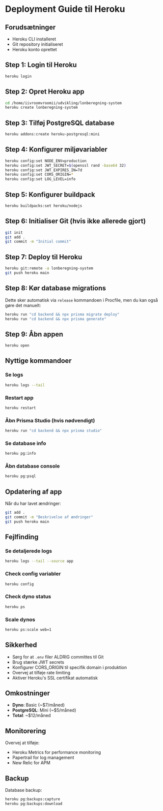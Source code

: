 # Deployment Guide til Heroku

## Forudsætninger

- Heroku CLI installeret
- Git repository initialiseret
- Heroku konto oprettet

## Step 1: Login til Heroku

```bash
heroku login
```

## Step 2: Opret Heroku app

```bash
cd /home/iivroomvroomii/udvikling/lonberegning-system
heroku create lonberegning-system
```

## Step 3: Tilføj PostgreSQL database

```bash
heroku addons:create heroku-postgresql:mini
```

## Step 4: Konfigurer miljøvariabler

```bash
heroku config:set NODE_ENV=production
heroku config:set JWT_SECRET=$(openssl rand -base64 32)
heroku config:set JWT_EXPIRES_IN=7d
heroku config:set CORS_ORIGIN=*
heroku config:set LOG_LEVEL=info
```

## Step 5: Konfigurer buildpack

```bash
heroku buildpacks:set heroku/nodejs
```

## Step 6: Initialiser Git (hvis ikke allerede gjort)

```bash
git init
git add .
git commit -m "Initial commit"
```

## Step 7: Deploy til Heroku

```bash
heroku git:remote -a lonberegning-system
git push heroku main
```

## Step 8: Kør database migrations

Dette sker automatisk via `release` kommandoen i Procfile, men du kan også gøre det manuelt:

```bash
heroku run "cd backend && npx prisma migrate deploy"
heroku run "cd backend && npx prisma generate"
```

## Step 9: Åbn appen

```bash
heroku open
```

## Nyttige kommandoer

### Se logs
```bash
heroku logs --tail
```

### Restart app
```bash
heroku restart
```

### Åbn Prisma Studio (hvis nødvendigt)
```bash
heroku run "cd backend && npx prisma studio"
```

### Se database info
```bash
heroku pg:info
```

### Åbn database console
```bash
heroku pg:psql
```

## Opdatering af app

Når du har lavet ændringer:

```bash
git add .
git commit -m "Beskrivelse af ændringer"
git push heroku main
```

## Fejlfinding

### Se detaljerede logs
```bash
heroku logs --tail --source app
```

### Check config variabler
```bash
heroku config
```

### Check dyno status
```bash
heroku ps
```

### Scale dynos
```bash
heroku ps:scale web=1
```

## Sikkerhed

- Sørg for at `.env` filer ALDRIG committes til Git
- Brug stærke JWT secrets
- Konfigurer CORS_ORIGIN til specifik domain i produktion
- Overvej at tilføje rate limiting
- Aktiver Heroku's SSL certifikat automatisk

## Omkostninger

- **Dyno**: Basic (~$7/måned)
- **PostgreSQL**: Mini (~$5/måned)
- **Total**: ~$12/måned

## Monitorering

Overvej at tilføje:
- Heroku Metrics for performance monitoring
- Papertrail for log management
- New Relic for APM

## Backup

Database backup:
```bash
heroku pg:backups:capture
heroku pg:backups:download
```
